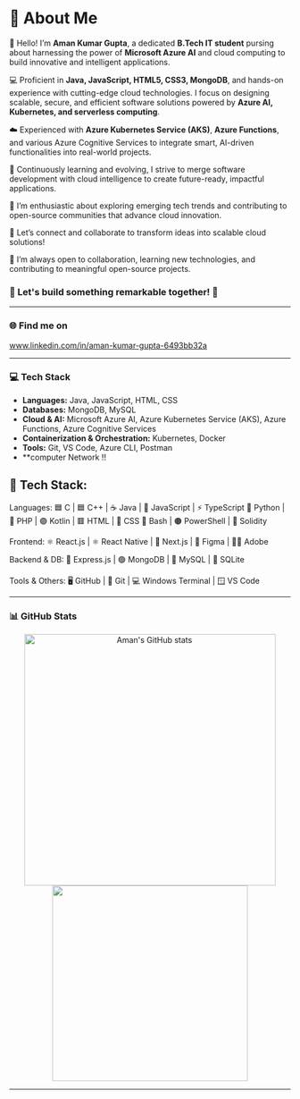 # 💫 About Me

👋 Hello! I’m **Aman Kumar Gupta**, a dedicated **B.Tech IT student** pursing about harnessing the power of **Microsoft Azure AI** and cloud computing to build innovative and intelligent applications.


💻 Proficient in **Java, JavaScript, HTML5, CSS3, MongoDB**, and hands-on experience with cutting-edge cloud technologies. 
I focus on designing scalable, secure, and efficient software solutions powered by **Azure AI, Kubernetes, and serverless computing**.


☁️ Experienced with **Azure Kubernetes Service (AKS)**, **Azure Functions**, and various Azure Cognitive Services to integrate smart, AI-driven functionalities into real-world projects.

🚀 Continuously learning and evolving, I strive to merge software development with cloud intelligence to create future-ready, impactful applications.

🌱 I’m enthusiastic about exploring emerging tech trends and contributing to open-source communities that advance cloud innovation.

🤝 Let’s connect and collaborate to transform ideas into scalable cloud solutions!

🚀 I’m always open to collaboration, learning new technologies, and contributing to meaningful open-source projects.


### 🔗 Let's build something remarkable together! 🚀
---

### 🌐 Find me on  
www.linkedin.com/in/aman-kumar-gupta-6493bb32a

---

### 💻 Tech Stack

- **Languages:** Java, JavaScript, HTML, CSS 
- **Databases:** MongoDB, MySQL  
- **Cloud & AI:** Microsoft Azure AI, Azure Kubernetes Service (AKS), Azure Functions, Azure Cognitive Services  
- **Containerization & Orchestration:** Kubernetes, Docker  
- **Tools:** Git, VS Code, Azure CLI, Postman  
- **computer Network !!

## 🧠 Tech Stack:

Languages:
🟦 C     | 🟦 C++   | ☕ Java | 💛 JavaScript | ⚡ TypeScript
🐍 Python | 🔮 PHP   | 🟣 Kotlin | 🟥 HTML | 🎨 CSS
📘 Bash | 🟤 PowerShell | 🤖 Solidity

Frontend:
⚛ React.js | ⚛ React Native | 🔮 Next.js | 🎯 Figma | 🧑‍🎨 Adobe

Backend & DB:
🧪 Express.js | 🟢 MongoDB | 🐬 MySQL | 🧊 SQLite

Tools & Others:
🖥️ GitHub | 🧰 Git | 💻 Windows Terminal | 🪟 VS Code

---

### 📊 GitHub Stats
<p align="center">
  <img src="https://github-readme-stats.vercel.app/api?username=amankumargupta&show_icons=true&theme=radical" alt="Aman's GitHub stats" width="450" />
  <img src="https://github-readme-stats.vercel.app/api/top-langs/?username=amankumargupta&layout=compact&theme=radical" width="350"/>
</p>

---
